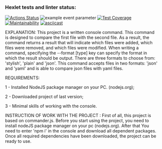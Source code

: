 ### Hexlet tests and linter status:
[![Actions Status](https://github.com/Muhomor-mushroom/frontend-project-46/actions/workflows/hexlet-check.yml/badge.svg)](https://github.com/Muhomor-mushroom/frontend-project-46/actions)
![example event parameter](https://github.com/Muhomor-mushroom/frontend-project-46/actions/workflows/test.yml/badge.svg)
[![Test Coverage](https://api.codeclimate.com/v1/badges/f1929cd5e32affdd7b6e/test_coverage)](https://codeclimate.com/github/Muhomor-mushroom/frontend-project-46/test_coverage)
[![Maintainability](https://api.codeclimate.com/v1/badges/f1929cd5e32affdd7b6e/maintainability)](https://codeclimate.com/github/Muhomor-mushroom/frontend-project-46/maintainability)
[![asciicast](https://asciinema.org/a/279cUT1UlEyhrpfGR54dmxVvB.svg)](https://asciinema.org/a/279cUT1UlEyhrpfGR54dmxVvB)

EXPLANATION: 
 This project is a written console command. This command is designed to compare the first file with the second file. As a result, the command returns a result that will indicate which files were added, which files were removed, and which files were modified. When writing a command, specifying the --format [type] key can specify the format in which the result should be output. There are three formats to choose from: 'stylish', 'plain' and 'json'. This command accepts files in two formats: 'json' and 'yaml' and is able to compare json files with yaml files.

 REQUIREMENTS:
 
 1 - Installed NodeJS package manager on your PC. (nodejs.org);

 2 - Downloaded project of last version;

 3 - Minimal skills of working with the console.

 INSTRUCTION OF WORK WITH THE PROJECT :
 First of all, this project is based on commander.js. Before you start using the project, you need to install nodeJS package manager on your pc (nodejs.org). After that You need to enter 'npm i' in the console and download all dependent packages. Once all required dependencies have been downloaded, the project can be ready to use.